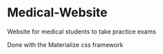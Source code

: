 # Medical-Website
 Website for medical students to take practice exams

Done with the Materialize css framework